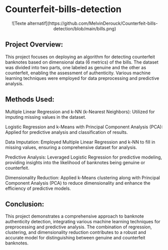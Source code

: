 # Counterfeit-bills-detection

<div style="text-align: center;">
    ![Texte alternatif](https://github.com/MelvinDerouck/Counterfeit-bills-detection/blob/main/bills.png)
</div>

## Project Overview:
This project focuses on deploying an algorithm for detecting counterfeit banknotes based on dimensional data (6 metrics) of the bills. The dataset was divided into two parts, one labeled as genuine and the other as counterfeit, enabling the assessment of authenticity. Various machine learning techniques were employed for data preprocessing and predictive analysis.

## Methods Used:
Multiple Linear Regression and k-NN (k-Nearest Neighbors):
Utilized for imputing missing values in the dataset.

Logistic Regression and k-Means with Principal Component Analysis (PCA):
Applied for predictive analysis and classification of results.

Data Imputation:
Employed Multiple Linear Regression and k-NN to fill in missing values, ensuring a comprehensive dataset for analysis.

Predictive Analysis:
Leveraged Logistic Regression for predictive modeling, providing insights into the likelihood of banknotes being genuine or counterfeit.

Dimensionality Reduction:
Applied k-Means clustering along with Principal Component Analysis (PCA) to reduce dimensionality and enhance the efficiency of predictive models.

## Conclusion:
This project demonstrates a comprehensive approach to banknote authenticity detection, integrating various machine learning techniques for preprocessing and predictive analysis. The combination of regression, clustering, and dimensionality reduction contributes to a robust and accurate model for distinguishing between genuine and counterfeit banknotes.

